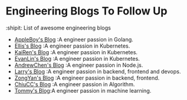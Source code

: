 # Engineering Blogs To Follow Up
:shipit: List of awesome engineering blogs

* [AppleBoy's Blog](https://blog.wu-boy.com/) :A engineer passion in Golang.
* [Ellis's Blog](https://ellis-wu.github.io/) :A engineer passion in Kubernetes.
* [KaiRen's Blog](https://kairen.github.io/) :A engineer passion in Kubernetes.
* [EvanLin's Blog](http://www.evanlin.com/) :A engineer passion in Kubernetes.
* [AndrewChen's Blog](http://www.andrewchen.tw/) :A engineer passion in Node.js.
* [Larry's Blog](https://larrylu.blog/) :A engineer passion in backend, frontend and devops.
* [ZongYan's Blog](https://andyyou.github.io/) :A engineer passion in backend, frontend.
* [ChiuCC's Blog](http://alrightchiu.github.io/SecondRound/) :A engineer passion in Algorithm.
* [Tommy's Blog](https://medium.com/@chih.sheng.huang821/%E6%A9%9F%E5%99%A8%E5%AD%B8%E7%BF%92%E6%96%B9%E6%B3%95%E6%A6%82%E8%A7%80-1f6218d9c974):A engineer passion in machine learning.
